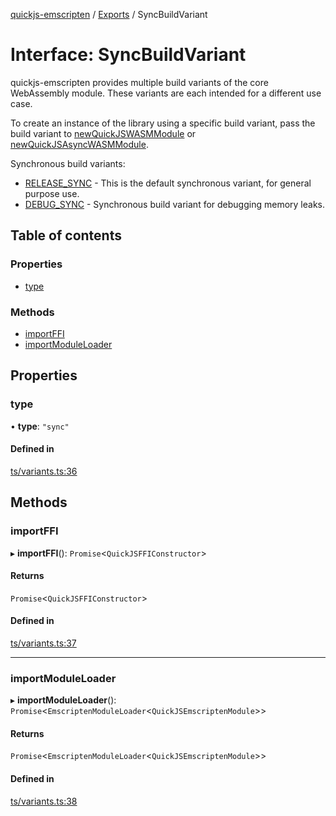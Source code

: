 [quickjs-emscripten](../README.md) / [Exports](../modules.md) / SyncBuildVariant

# Interface: SyncBuildVariant

quickjs-emscripten provides multiple build variants of the core WebAssembly
module. These variants are each intended for a different use case.

To create an instance of the library using a specific build variant, pass the
build variant to [newQuickJSWASMModule](../modules.md#newquickjswasmmodule) or [newQuickJSAsyncWASMModule](../modules.md#newquickjsasyncwasmmodule).

Synchronous build variants:

- [RELEASE_SYNC](../modules.md#release_sync) - This is the default synchronous variant, for general purpose use.
- [DEBUG_SYNC](../modules.md#debug_sync) - Synchronous build variant for debugging memory leaks.

## Table of contents

### Properties

- [type](SyncBuildVariant.md#type)

### Methods

- [importFFI](SyncBuildVariant.md#importffi)
- [importModuleLoader](SyncBuildVariant.md#importmoduleloader)

## Properties

### type

• **type**: ``"sync"``

#### Defined in

[ts/variants.ts:36](https://github.com/yourWaifu/quickjs-emscripten/blob/main/ts/variants.ts#L36)

## Methods

### importFFI

▸ **importFFI**(): `Promise`<`QuickJSFFIConstructor`\>

#### Returns

`Promise`<`QuickJSFFIConstructor`\>

#### Defined in

[ts/variants.ts:37](https://github.com/yourWaifu/quickjs-emscripten/blob/main/ts/variants.ts#L37)

___

### importModuleLoader

▸ **importModuleLoader**(): `Promise`<`EmscriptenModuleLoader`<`QuickJSEmscriptenModule`\>\>

#### Returns

`Promise`<`EmscriptenModuleLoader`<`QuickJSEmscriptenModule`\>\>

#### Defined in

[ts/variants.ts:38](https://github.com/yourWaifu/quickjs-emscripten/blob/main/ts/variants.ts#L38)

